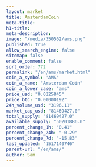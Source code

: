 ```yaml
---
layout: market
title: AmsterdamCoin
meta-title: 
h1-title: 
meta-description: 
image: "/media/350562/ams.png"
published: true
allow_search_engine: false
sitemap: false
enable_comment: false
sort_order: 772
permalink: "/en/ams/market.html"
coin_a_symbol: "AMS"
coin_a_name: "Amsterdam Coin"
coin_a_lower_case: "ams"
price_usd: "0.0225845"
price_btc: "0.00000192"
24h_volume_usd: "3196.11"
market_cap_usd: "81469427.0"
total_supply: "81469427.0"
available_supply: "50201886.0"
percent_change_1h: "0.41"
percent_change_24h: "-0.29"
percent_change_7d: "-15.83"
last_updated: "1517140746"
parent-url: "/en/ams/"
author: Sam
---
```


